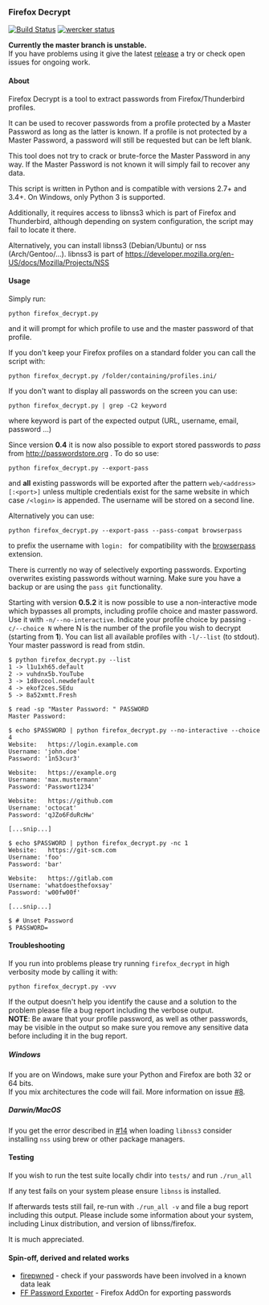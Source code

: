 ### Firefox Decrypt

[![Build Status](https://travis-ci.org/unode/firefox_decrypt.svg?branch=master)](https://travis-ci.org/unode/firefox_decrypt) [![wercker status](https://app.wercker.com/status/d9b714c5d195dd9e7582e8cd6f463982/m/master "wercker status")](https://app.wercker.com/project/byKey/d9b714c5d195dd9e7582e8cd6f463982)

**Currently the master branch is unstable.**  
If you have problems using it give the latest [release](https://github.com/unode/firefox_decrypt/releases) a try or check open issues for ongoing work.

#### About

Firefox Decrypt is a tool to extract passwords from Firefox/Thunderbird
profiles.

It can be used to recover passwords from a profile protected by a Master
Password as long as the latter is known.
If a profile is not protected by a Master Password, a password will still be
requested but can be left blank.

This tool does not try to crack or brute-force the Master Password in any way.
If the Master Password is not known it will simply fail to recover any data.

This script is written in Python and is compatible with versions 2.7+ and 3.4+. On Windows, only Python 3 is supported.

Additionally, it requires access to libnss3 which is part of Firefox and
Thunderbird, although depending on system configuration, the script may fail to
locate it there.

Alternatively, you can install libnss3 (Debian/Ubuntu) or nss (Arch/Gentoo/...).
libnss3 is part of https://developer.mozilla.org/en-US/docs/Mozilla/Projects/NSS


#### Usage

Simply run:

```
python firefox_decrypt.py
```

and it will prompt for which profile to use and the master password of that
profile.

If you don't keep your Firefox profiles on a standard folder you can call the
script with:

```
python firefox_decrypt.py /folder/containing/profiles.ini/
```

If you don't want to display all passwords on the screen you can use:

```
python firefox_decrypt.py | grep -C2 keyword
```
where keyword is part of the expected output (URL, username, email, password ...)

Since version **0.4** it is now also possible to export stored passwords to
*pass* from http://passwordstore.org . To do so use:

```
python firefox_decrypt.py --export-pass
```
and **all** existing passwords will be exported after the pattern
`web/<address>[:<port>]` unless multiple credentials exist for the same website
in which case `/<login>` is appended.
The username will be stored on a second line.

Alternatively you can use:
```
python firefox_decrypt.py --export-pass --pass-compat browserpass
```
to prefix the username with `login: ` for compatibility with the [browserpass](https://github.com/dannyvankooten/browserpass) extension.

There is currently no way of selectively exporting passwords.
Exporting overwrites existing passwords without warning. Make sure you have a
backup or are using the `pass git` functionality.

Starting with version **0.5.2** it is now possible to use a non-interactive mode which bypasses all prompts, including profile choice and master password.
Use it with `-n/--no-interactive`. Indicate your profile choice by passing `-c/--choice N` where N is the number of the profile you wish to decrypt (starting from **1**).
You can list all available profiles with `-l/--list` (to stdout).
Your master password is read from stdin.

    $ python firefox_decrypt.py --list
    1 -> l1u1xh65.default
    2 -> vuhdnx5b.YouTube
    3 -> 1d8vcool.newdefault
    4 -> ekof2ces.SEdu
    5 -> 8a52xmtt.Fresh

    $ read -sp "Master Password: " PASSWORD
    Master Password:

    $ echo $PASSWORD | python firefox_decrypt.py --no-interactive --choice 4
    Website:   https://login.example.com
    Username: 'john.doe'
    Password: '1n53cur3'

    Website:   https://example.org
    Username: 'max.mustermann'
    Password: 'Passwort1234'

    Website:   https://github.com
    Username: 'octocat'
    Password: 'qJZo6FduRcHw'

    [...snip...]

    $ echo $PASSWORD | python firefox_decrypt.py -nc 1
    Website:   https://git-scm.com
    Username: 'foo'
    Password: 'bar'

    Website:   https://gitlab.com
    Username: 'whatdoesthefoxsay'
    Password: 'w00fw00f'

    [...snip...]

    $ # Unset Password
    $ PASSWORD=


#### Troubleshooting

If you run into problems please try running `firefox_decrypt` in high verbosity mode by calling it with:

```
python firefox_decrypt.py -vvv
```

If the output doesn't help you identify the cause and a solution to the problem please file a bug report including the verbose output.  
**NOTE**: Be aware that your profile password, as well as other passwords, may be visible in the output so make sure you remove any sensitive data before including it in the bug report.

##### Windows

If you are on Windows, make sure your Python and Firefox are both 32 or 64 bits.  
If you mix architectures the code will fail. More information on issue [#8](https://github.com/unode/firefox_decrypt/issues/8).

##### Darwin/MacOS

If you get the error described in [#14](https://github.com/unode/firefox_decrypt/issues/14) when loading `libnss3` consider installing `nss` using brew or other package managers.

#### Testing

If you wish to run the test suite locally chdir into `tests/` and run `./run_all`

If any test fails on your system please ensure `libnss` is installed.

If afterwards tests still fail, re-run with `./run_all -v` and file a bug
report including this output. Please include some information about your
system, including Linux distribution, and version of libnss/firefox.

It is much appreciated.

#### Spin-off, derived and related works

* [firepwned](https://github.com/christophetd/firepwned#how-it-works) - check if your passwords have been involved in a known data leak
* [FF Password Exporter](https://github.com/kspearrin/ff-password-exporter) - Firefox AddOn for exporting passwords
